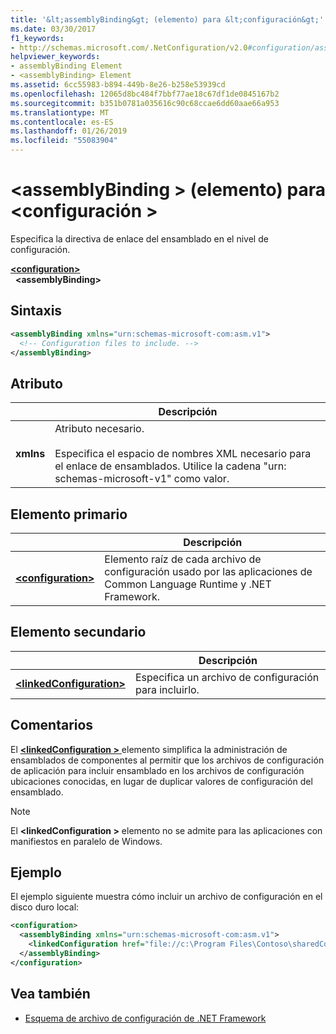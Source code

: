 ```yaml
---
title: '&lt;assemblyBinding&gt; (elemento) para &lt;configuración&gt;'
ms.date: 03/30/2017
f1_keywords:
- http://schemas.microsoft.com/.NetConfiguration/v2.0#configuration/assemblyBinding
helpviewer_keywords:
- assemblyBinding Element
- <assemblyBinding> Element
ms.assetid: 6cc55983-b894-449b-8e26-b258e53939cd
ms.openlocfilehash: 12065d8bc484f7bbf77ae18c67df1de0845167b2
ms.sourcegitcommit: b351b0781a035616c90c68ccae6dd60aae66a953
ms.translationtype: MT
ms.contentlocale: es-ES
ms.lasthandoff: 01/26/2019
ms.locfileid: "55083904"
---
```

# <a name="assemblybinding-element-for-configuration"></a>\<assemblyBinding > (elemento) para \<configuración >

Especifica la directiva de enlace del ensamblado en el nivel de configuración.

[**\<configuration>**](~/docs/framework/configure-apps/file-schema/configuration-element.md)   
&nbsp;&nbsp;**\<assemblyBinding>**

## <a name="syntax"></a>Sintaxis

```xml
<assemblyBinding xmlns="urn:schemas-microsoft-com:asm.v1">
  <!-- Configuration files to include. -->
</assemblyBinding>
```

## <a name="attribute"></a>Atributo

|           | Descripción |
| --------- | ----------- |
| **xmlns** | Atributo necesario.<br><br>Especifica el espacio de nombres XML necesario para el enlace de ensamblados. Utilice la cadena "urn: schemas-microsoft-v1" como valor. |

## <a name="parent-element"></a>Elemento primario

|     | Descripción |
| --- | ----------- |
| [**\<configuration>**](~/docs/framework/configure-apps/file-schema/configuration-element.md) | Elemento raíz de cada archivo de configuración usado por las aplicaciones de Common Language Runtime y .NET Framework. |

## <a name="child-element"></a>Elemento secundario

|     | Descripción |
| --- | ----------- |
| [**\<linkedConfiguration>**](~/docs/framework/configure-apps/file-schema/linkedconfiguration-element.md) | Especifica un archivo de configuración para incluirlo. |

## <a name="remarks"></a>Comentarios

El [  **\<linkedConfiguration >** ](~/docs/framework/configure-apps/file-schema/linkedconfiguration-element.md) elemento simplifica la administración de ensamblados de componentes al permitir que los archivos de configuración de aplicación para incluir ensamblado en los archivos de configuración ubicaciones conocidas, en lugar de duplicar valores de configuración del ensamblado.

> [!NOTE]
> El  **\<linkedConfiguration >** elemento no se admite para las aplicaciones con manifiestos en paralelo de Windows.

## <a name="example"></a>Ejemplo

El ejemplo siguiente muestra cómo incluir un archivo de configuración en el disco duro local:

```xml
<configuration>
  <assemblyBinding xmlns="urn:schemas-microsoft-com:asm.v1">
    <linkedConfiguration href="file://c:\Program Files\Contoso\sharedConfig.xml" />
  </assemblyBinding>
</configuration>
```

## <a name="see-also"></a>Vea también

- [Esquema de archivo de configuración de .NET Framework](~/docs/framework/configure-apps/file-schema/index.md)
